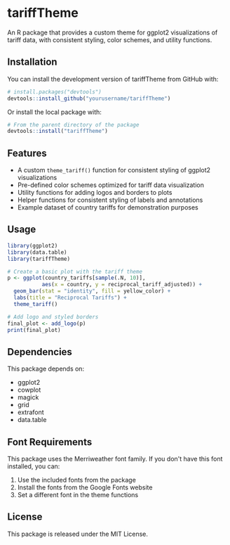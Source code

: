 # tariffTheme

An R package that provides a custom theme for ggplot2 visualizations of tariff data, with consistent styling, color schemes, and utility functions.

## Installation

You can install the development version of tariffTheme from GitHub with:

```r
# install.packages("devtools")
devtools::install_github("yourusername/tariffTheme")
```

Or install the local package with:

```r
# From the parent directory of the package
devtools::install("tariffTheme")
```

## Features

- A custom `theme_tariff()` function for consistent styling of ggplot2 visualizations
- Pre-defined color schemes optimized for tariff data visualization
- Utility functions for adding logos and borders to plots
- Helper functions for consistent styling of labels and annotations
- Example dataset of country tariffs for demonstration purposes

## Usage

```r
library(ggplot2)
library(data.table)
library(tariffTheme)

# Create a basic plot with the tariff theme
p <- ggplot(country_tariffs[sample(.N, 10)], 
           aes(x = country, y = reciprocal_tariff_adjusted)) +
  geom_bar(stat = "identity", fill = yellow_color) +
  labs(title = "Reciprocal Tariffs") +
  theme_tariff()

# Add logo and styled borders
final_plot <- add_logo(p)
print(final_plot)
```

## Dependencies

This package depends on:
- ggplot2
- cowplot
- magick
- grid
- extrafont
- data.table

## Font Requirements

This package uses the Merriweather font family. If you don't have this font installed, you can:

1. Use the included fonts from the package
2. Install the fonts from the Google Fonts website
3. Set a different font in the theme functions

## License

This package is released under the MIT License.
